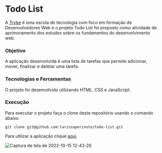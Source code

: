# Todo List

A [Trybe](https://www.betrybe.com/) é uma escola de tecnologia com foco em formação de Desenvolvedores Web e o projeto Todo List foi proposto como atividade de aprimoramento dos estudos sobre os fundamentos do desenvolvimento web.

### Objetivo

A aplicação desenvolvida é uma lista de tarefas que permite adicionar, mover, finalizar e deletar uma tarefa.

### Tecnologias e Ferramentas

O projeto foi desenvolvido utilizando HTML, CSS e JavaScript.

### Execução

Para executar o projeto faça o clone deste repositório usando o comando abaixo.

    git clone git@github.com:larissaperinoto/todo-list.git

Para utilizar a aplicação clique [aqui](https://larissaperinoto.github.io/todo-list/).


![Captura de tela de 2022-10-15 12-43-26](https://user-images.githubusercontent.com/98956659/195995433-c3c34f97-a792-410e-9543-aa0376fe567e.png)
